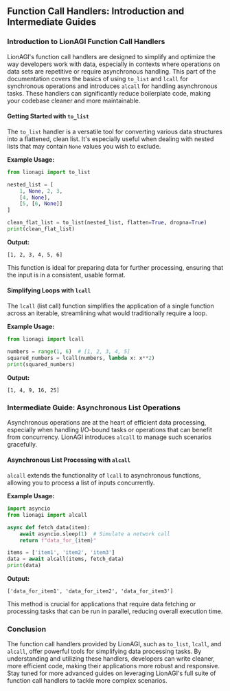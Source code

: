 
## Function Call Handlers: Introduction and Intermediate Guides

### Introduction to LionAGI Function Call Handlers

LionAGI's function call handlers are designed to simplify and optimize the way developers work with data, especially in contexts where operations on data sets are repetitive or require asynchronous handling. This part of the documentation covers the basics of using `to_list` and `lcall` for synchronous operations and introduces `alcall` for handling asynchronous tasks. These handlers can significantly reduce boilerplate code, making your codebase cleaner and more maintainable.

#### Getting Started with `to_list`

The `to_list` handler is a versatile tool for converting various data structures into a flattened, clean list. It's especially useful when dealing with nested lists that may contain `None` values you wish to exclude. 

**Example Usage:**

```python
from lionagi import to_list

nested_list = [
    1, None, 2, 3, 
    [4, None], 
    [5, [6, None]]
]

clean_flat_list = to_list(nested_list, flatten=True, dropna=True)
print(clean_flat_list)
```

**Output:**

```
[1, 2, 3, 4, 5, 6]
```

This function is ideal for preparing data for further processing, ensuring that the input is in a consistent, usable format.

#### Simplifying Loops with `lcall`

The `lcall` (list call) function simplifies the application of a single function across an iterable, streamlining what would traditionally require a loop.

**Example Usage:**

```python
from lionagi import lcall

numbers = range(1, 6)  # [1, 2, 3, 4, 5]
squared_numbers = lcall(numbers, lambda x: x**2)
print(squared_numbers)
```

**Output:**

```
[1, 4, 9, 16, 25]
```

### Intermediate Guide: Asynchronous List Operations

Asynchronous operations are at the heart of efficient data processing, especially when handling I/O-bound tasks or operations that can benefit from concurrency. LionAGI introduces `alcall` to manage such scenarios gracefully.

#### Asynchronous List Processing with `alcall`

`alcall` extends the functionality of `lcall` to asynchronous functions, allowing you to process a list of inputs concurrently.

**Example Usage:**

```python
import asyncio
from lionagi import alcall

async def fetch_data(item):
    await asyncio.sleep(1)  # Simulate a network call
    return f"data_for_{item}"

items = ['item1', 'item2', 'item3']
data = await alcall(items, fetch_data)
print(data)
```

**Output:**

```
['data_for_item1', 'data_for_item2', 'data_for_item3']
```

This method is crucial for applications that require data fetching or processing tasks that can be run in parallel, reducing overall execution time.

### Conclusion

The function call handlers provided by LionAGI, such as `to_list`, `lcall`, and `alcall`, offer powerful tools for simplifying data processing tasks. By understanding and utilizing these handlers, developers can write cleaner, more efficient code, making their applications more robust and responsive. Stay tuned for more advanced guides on leveraging LionAGI's full suite of function call handlers to tackle more complex scenarios.
